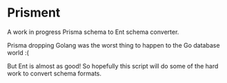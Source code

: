 # Prisment

A work in progress Prisma schema to Ent schema converter.

Prisma dropping Golang was the worst thing to happen to the Go database world :(

But Ent is almost as good! So hopefully this script will do some of the hard work to convert schema formats.
